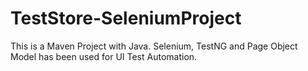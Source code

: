 # TestStore-SeleniumProject
This is a Maven Project with Java.
Selenium, TestNG and Page Object Model has been used for UI Test Automation.
